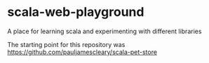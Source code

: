 # scala-web-playground
A place for learning scala and experimenting with different libraries

The starting point for this repository was https://github.com/pauljamescleary/scala-pet-store
